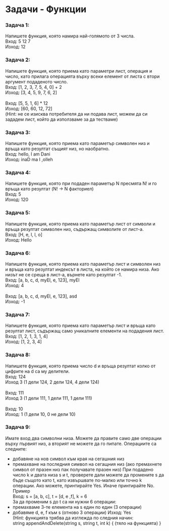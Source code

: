 # Задачи - Функции

### Задача 1:
Напишете функция, която намира най-голямото от 3 числа.<br>
Вход: 5 12 7<br>
Изход: 12<br>

### Задача 2:
Напишете функция, която приема като параметри лист,
операция и число, като прилага операцията върху всеки елемент от листа с втори аргумент подаденото число.<br>
Вход: [1, 2, 3, 7, 5, 4, 0] + 2<br>
Изход: [3, 4, 5, 9, 7, 6, 2]<br>
<br>
Вход: [5, 5, 1, 6] * 12<br>
Изход: [60, 60, 12, 72]<br>
(Hint: не се изисква потребителя да ни подава лист, можем да си зададем лист, който да използваме за да тестваме)

### Задача 3:
Напишете функция, която приема като параметър символен низ и връща като резултат същият низ, но наобратно.<br>
Вход: hello, I am Dani<br>
Изход: inaD ma I ,olleh<br>

### Задача 4:
Напишете функция, която при подаден параметър N пресмята N! и го връща като резултат (N! -> N факториел)<br>
Вход: 5<br>
Изход: 120

### Задача 5:
Напишете функция, която приема като параметър лист от символи и връща резултат символен низ, съдържащ символите от лист-а.<br>
Вход: [H, e, l, l, o]<br>
Изход: Hello

### Задача 6:
Напишете функция, която приема като параметър лист и символен низ и връща като резултат индексът в листа, на който се намира низа. Ако низът не се среща в лист-а, върнете като резултат -1.<br>
Вход: [a, b, c, d, myEl, e, 123], myEl<br>
Изход: 4<br><br>
Вход: [a, b, c, d, myEl, e, 123], asd<br>
Изход: -1<br>


### Задача 7:
Напишете функция, която приема като параметър лист и връща като резултат лист, съдържащ само уникалните елементи на подадения лист.<br>
Вход: [1, 2, 1, 3, 1, 4]<br>
Изход: [1, 2, 3, 4]<br>


### Задача 8:
Напишете функция, която приема число d и връща резултат колко от цифрите на d са му делители.<br>
Вход: 124<br>
Изход 3 (1 дели 124, 2 дели 124, 4 дели 124)<br><br>
Вход: 111<br>
Изход 3 (1 дели 111, 1 дели 111, 1 дели 111)<br><br>
Вход: 10<br>
Изход: 1 (1 дели 10, 0 не дели 10)

### Задача 9:
Имате вход два символни низа. Можете да правите само две операции върху първият низ, а вторият не можете да го пипате. Операциите са следните:
 - добавяне на нов символ към края на сегашния низ
 - премахване на последния символ на сегащния низ
 (ако премахнете символ от празен низ пак получавате празен низ)
При подадено число k и двата низа s и t, проверете дали можете да промените s да бъде същото като t, като извършвате по-малко или точно k операции. Ако можете, принтирайте Yes. Иначе принтирайте No.<br>
Пример<br>
Вход: s = [a, b, c], t = [d, e ,f], k = 6<br>
За да променим s до t са ни нужни 6 операции:<br>
 - премахваме 3-те елемента на s един по един (3 операции)
 - добавяме d, e, f към s (отново 3 операции)
Изход: Yes<br>
(Hint: функцията трябва да изглежда по следния начин:<br>
string appendAndDelete(string s, string t, int k) {
    (тяло на функцията)
}<br>
